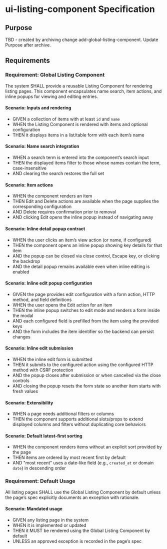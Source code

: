 # ui-listing-component Specification

## Purpose
TBD - created by archiving change add-global-listing-component. Update Purpose after archive.
## Requirements
### Requirement: Global Listing Component
The system SHALL provide a reusable Listing Component for rendering listing pages. This component encapsulates name search, item actions, and inline popups for viewing and editing entries.

#### Scenario: Inputs and rendering
- GIVEN a collection of items with at least `id` and `name`
- WHEN the Listing Component is rendered with items and optional configuration
- THEN it displays items in a list/table form with each item’s name

#### Scenario: Name search integration
- WHEN a search term is entered into the component’s search input
- THEN the displayed items filter to those whose names contain the term, case-insensitive
- AND clearing the search restores the full set

#### Scenario: Item actions
- WHEN the component renders an item
- THEN Edit and Delete actions are available when the page supplies the corresponding configuration
- AND Delete requires confirmation prior to removal
- AND clicking Edit opens the inline popup instead of navigating away

#### Scenario: Inline detail popup contract
- WHEN the user clicks an item’s view action (or name, if configured)
- THEN the component opens an inline popup showing key details for that item
- AND the popup can be closed via close control, Escape key, or clicking the backdrop
- AND the detail popup remains available even when inline editing is enabled

#### Scenario: Inline edit popup configuration
- GIVEN the page provides edit configuration with a form action, HTTP method, and field definitions
- WHEN the user opens the Edit action for an item
- THEN the inline popup switches to edit mode and renders a form inside the modal
- AND each configured field is prefilled from the item using the provided keys
- AND the form includes the item identifier so the backend can persist changes

#### Scenario: Inline edit submission
- WHEN the inline edit form is submitted
- THEN it submits to the configured action using the configured HTTP method with CSRF protection
- AND the popup closes after submission or when cancelled via the close controls
- AND closing the popup resets the form state so another item starts with fresh values

#### Scenario: Extensibility
- WHEN a page needs additional filters or columns
- THEN the component supports additional slots/props to extend displayed columns and filters without duplicating core behaviors

#### Scenario: Default latest-first sorting
- WHEN the component renders items without an explicit sort provided by the page
- THEN items are ordered by most recent first by default
- AND "most recent" uses a date-like field (e.g., `created_at` or domain `date`) in descending order

### Requirement: Default Usage
All listing pages SHALL use the Global Listing Component by default unless the page’s spec explicitly documents an exception with rationale.

#### Scenario: Mandated usage
- GIVEN any listing page in the system
- WHEN it is implemented or updated
- THEN it MUST be rendered using the Global Listing Component by default
- UNLESS an approved exception is recorded in the page’s spec

